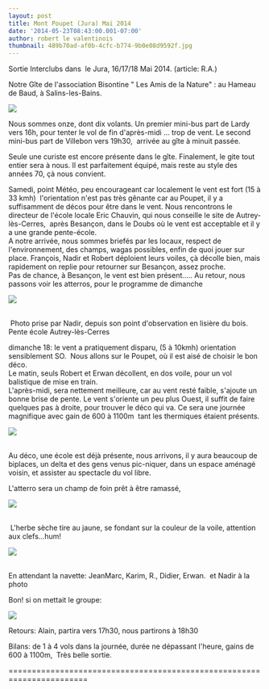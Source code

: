 ```yaml
---
layout: post
title: Mont Poupet (Jura) Mai 2014
date: '2014-05-23T08:43:00.001-07:00'
author: robert le valentinois
thumbnail: 489b70ad-af0b-4cfc-b774-9b0e08d9592f.jpg
---
```

Sortie Interclubs dans&nbsp; le Jura, 16/17/18 Mai 2014. (article: R.A.)  
  
Notre Gîte de l'association Bisontine " Les Amis de la Nature" : au Hameau de Baud, à Salins-les-Bains.

[![](26f48429-aa47-49d4-953a-411f212b64fe.jpg)](26f48429-aa47-49d4-953a-411f212b64fe.jpg)

  

  
Nous sommes onze, dont dix volants. Un premier mini-bus part de Lardy vers 16h, pour tenter le vol de fin d'après-midi ... trop de vent. Le second mini-bus part de Villebon vers 19h30,&nbsp; arrivée au gîte à minuit passée.  
  
Seule une curiste est encore présente dans le gîte. Finalement, le gite tout entier sera à nous. Il est parfaitement équipé, mais reste au style des années 70, çà nous convient.  
  
Samedi, point Météo, peu encourageant car localement le vent est fort (15 à 33 kmh)&nbsp; l'orientation n'est pas très gênante car au Poupet, il y a suffisamment de décos pour être dans le vent. Nous rencontrons le directeur de l'école locale Eric Chauvin, qui nous conseille le site de Autrey-lès-Cerres,&nbsp; après Besançon, dans le Doubs où le vent est acceptable et il y a une grande pente-école.  
A notre arrivée, nous sommes briefés par les locaux, respect de l'environnement, des champs, wagas possibles, enfin de quoi jouer sur place. François, Nadir et Robert déploient leurs voiles, çà décolle bien, mais rapidement on replie pour retourner sur Besançon, assez proche.  
Pas de chance, à Besançon, le vent est bien présent..... Au retour, nous passons voir les atterros, pour le programme de dimanche  

[![](ce78c3bb-a8e7-4a4e-8ee5-06e875ad5e4e.jpg)](ce78c3bb-a8e7-4a4e-8ee5-06e875ad5e4e.jpg)

[  
](333ad057-5f82-4340-a4fb-ab1bd1341074.jpg)
&nbsp;Photo prise par Nadir, depuis son point d'observation en lisière du bois.&nbsp; Pente école Autrey-lès-Cerres  
  
  
dimanche 18: le vent a pratiquement disparu, (5 à 10kmh) orientation sensiblement SO.&nbsp; Nous allons sur le Poupet, où il est aisé de choisir le bon déco.  
Le matin, seuls Robert et Erwan décollent, en dos voile, pour un vol balistique de mise en train.  
L'après-midi, sera nettement meilleure, car au vent resté faible, s'ajoute un bonne brise de pente. Le vent s'oriente un peu plus Ouest, il suffit de faire quelques pas à droite, pour trouver le déco qui va. Ce sera une journée magnifique avec gain de 600 à 1100m&nbsp; tant les thermiques étaient présents.  

[![](ff2b646f-8425-4e20-be79-cd45ae2dcb8d.jpg)](ff2b646f-8425-4e20-be79-cd45ae2dcb8d.jpg)

[  
](1fca4352-38ca-4481-9895-41f17d35c4d0.jpg)
Au déco, une école est déjà présente, nous arrivons, il y aura beaucoup de biplaces, un delta et des gens venus pic-niquer, dans un espace aménagé voisin, et assister au spectacle du vol libre.  
  
L'atterro sera un champ de foin prêt à être ramassé,  

[![](fd146c4f-8d51-4080-bc78-dfbce0f50f33.jpg)](fd146c4f-8d51-4080-bc78-dfbce0f50f33.jpg)

[  
](d4ccd0c6-f742-4d27-a397-a8b7a7fcce4e.jpg)
&nbsp;L'herbe sèche tire au jaune, se fondant sur la couleur de la voile, attention aux clefs...hum!  
  

[![](540febf9-0cc5-4c9b-8c13-4a519e974cb6.jpg)](540febf9-0cc5-4c9b-8c13-4a519e974cb6.jpg)

[  
](2a8e66ae-a4fc-40e5-b62b-1f0443383454.jpg)
En attendant la navette: JeanMarc, Karim, R., Didier, Erwan.&nbsp; et Nadir à la photo  
  
Bon! si on mettait le groupe:  

[![](9da0a364-f678-41fa-bdee-6e7711eb7ee8.jpg)](9da0a364-f678-41fa-bdee-6e7711eb7ee8.jpg)
  
  
Retours: Alain, partira vers 17h30, nous partirons à 18h30  
  
Bilans: de 1 à 4 vols dans la journée, durée ne dépassant l'heure, gains de 600 à 1100m,&nbsp; Très belle sortie.  
  
=======================================================================  
  
  
  
